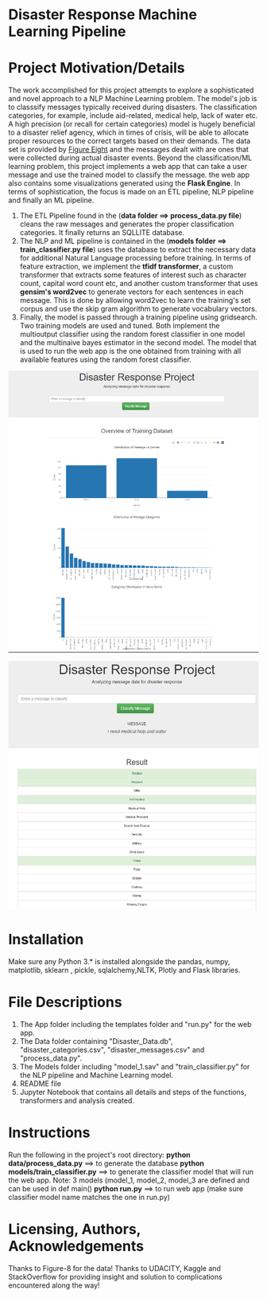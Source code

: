 # Disaster Response Machine Learning Pipeline
# Project Motivation/Details
The work accomplished for this project attempts to explore a sophisticated and novel approach to a NLP Machine Learning problem. The model's job is to classsify messages typically received during disasters. The classification categories, for example, include aid-related, medical help, lack of water etc. A high precision (or recall for certain categories) model is hugely beneficial to a disaster relief agency, which in times of crisis, will be able to allocate proper resources to the correct targets based on their demands. The data set is provided by [Figure Eight](https://www.figure-eight.com/) and the messages dealt with are ones that were collected during actual disaster events. Beyond the classification/ML learning problem, this project implements a web app that can take a user message and use the trained model to classify the message. the web app also contains some visualizations generated using the **Flask Engine**.
In terms of sophistication, the focus is made on an ETL pipeline, NLP pipeline and finally an ML pipeline.
1. The ETL Pipeline found in the (**data folder ==> process_data.py file**) cleans the raw messages and generates the proper classification categories. It finally returns an SQLLITE database.
2. The NLP and ML pipeline is contained in the (**models folder ==> train_classifier.py file**) uses the database to extract the necessary data for additional Natural Language processing before training. In terms of feature extraction, we implement the **tfidf transformer**, a custom transformer that extracts some features of interest such as character count, capital word count etc, and another custom transformer that uses **gensim's word2vec** to generate vectors for each sentences in each message. This is done by allowing word2vec to learn the training's set corpus and use the skip gram algorithm to generate vocabulary vectors.
3. Finally, the model is passed through a training pipeline using gridsearch. Two training models are used and tuned. Both implement the multioutput classifier using the random forest classifier in one model and the multinaive bayes estimator in the second model. The model that is used to run the web app is the one obtained from training with all available features using the random forest classifier.



![Screenshot 1](1.PNG)

![Screenshot 2](2.PNG)


# Installation
Make sure any Python 3.* is installed alongside the pandas, numpy, matplotlib, sklearn , pickle, sqlalchemy,NLTK, Plotly and Flask libraries.


# File Descriptions
1. The App folder including the templates folder and "run.py" for the web app.
2. The Data folder containing "Disaster_Data.db", "disaster_categories.csv", "disaster_messages.csv" and "process_data.py".
3. The Models folder including "model_1.sav" and "train_classifier.py" for the NLP pipeline and Machine Learning model.
4. README file
5. Jupyter Notebook that contains all details and steps of the functions, transformers and analysis created.

# Instructions
Run the following in the project's root directory:
**python data/process_data.py** ==> to generate the database
**python models/train_classifier.py** ==> to generate the classifier model that will run the web app. Note: 3 models (model_1, model_2, model_3 are defined and can be used in def main()
**python run.py** ==> to run web app (make sure classifier model name matches the one in run.py)


# Licensing, Authors, Acknowledgements
Thanks to Figure-8 for the data!
Thanks to UDACITY, Kaggle and StackOverflow for providing insight and solution to complications encountered along the way!
